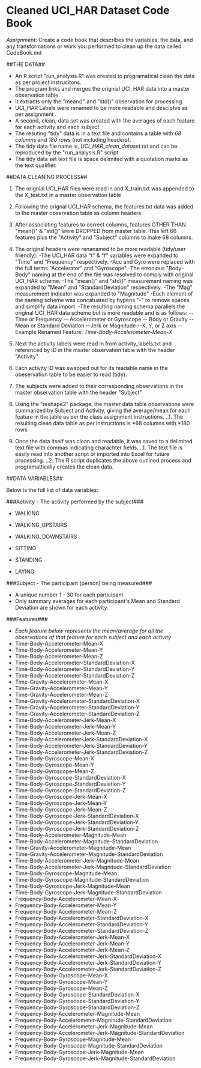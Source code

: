 Cleaned UCI_HAR Dataset Code Book
=================================

*Assignment:* Create a code book that describes the variables, the data, and any transformations or work you performed to clean up the data called CodeBook.md

##THE DATA##

- An R script "run_analysis.R" was created to programatical clean the data as per project instrucitons. 
- The program links and merges the orignial UCI_HAR data into a master observation table.
- It extracts only the "mean()" and "std()" observation for processing.
- UCI_HAR Labels were renamed to be more readable and desciptve as per assignment .
- A second, clean, data set was created with the averages of each feature for each activity and each subject.
- The resuting "tidy" data is in a text file and contains a table with *68 columns* and *180 rows* (not including headers).
- The tidy data file name is, *UCI_HAR_clean_dataset.txt* and can be reproduced by the "run_analysis.R" script.
- The tidy data set text file is space delimited with a quotation marks as the text qualifier.

##DATA CLEANING PROCESS##

1. The orignial UCI_HAR files were read in and X_train.txt was appended to the X_test.txt in a master observation table

2. Following the orignal UCI_HAR schema, the features.txt data was added to the master observation table as column headers.

3. After associating features to correct columns, features OTHER THAN "mean()" & "std()" were DROPPED from master table. This left 66 features plus the "Activity" and "Subject" columns to make 68 columns.

4. The original headers were renanamed to be more readable (tidy/user friendly):
-The UCI_HAR data "t" & "f" variables were expanded to "Time" and "Frequency" respectively.
-Acc and Gyro were replaced with the full terms "Accelerator" and "Gyroscope"
-The erronious "Body-Body" naming at the end of the file was resolved to comply with original UCI_HAR scheme.
-The "mean()" and "std()" measurement naming was expanded to "Mean" and "StandardDeviation" respectively.
-The "Mag" measurement indicator was expanded to "Magnitude"
-Each element of the naming scheme was concatuated by hypens "-" to remove spaces and simplify data import.
-The resulting naming schema parallels the original UCI_HAR data scheme but is more readable and is as follows:
-- Time or Frequency
-- Accelerometer or Gyroscope
--  Body or Gravity
-- Mean or Standard Deviation
--Jerk or Magnitude
--X, Y, or Z axis
--Example Renamed Feature: *Time-Body-Accelerometer-Mean-X*

5. Next the activity labels were read in from activity_labels.txt and referenced by ID in the master observation table with the header "Activity"

6. Each activity ID was swapped out for its readable name in the obeservation table to be easier to read (tidy).

7. The subjects were added to their corresponding observations in the master observation table with the header "Subject"
	
8. Using the "reshape2" package, the master data table observations were summarized by Subject and Activity, giving the average/mean for each feature in the table as per the class assignment instructions. 
..1. The resulting clean data table as per instructions is *68 columns with *180 rows.

9. Once the data itself was clean and readable, it was saved to a delimited text file with commas indicating charachter fields.
..1. The text file is easily read into another script or imported into Excel for future processing. 
..2. The R script duplicates the above outlined process and programattically creates the clean data. 
	
##DATA VARIABLES##

Below is the full list of data variables: 

###Activity - The activity performed by the subject###
- WALKING

- WALKING_UPSTAIRS
- WALKING_DOWNSTAIRS
- SITTING

- STANDING

- LAYING


###Subject - The participant (person) being measured###
- A unique number 1 - 30 for each participant
- Only summary averages for each participant's Mean and Standard Deviation are shown for each activity.

###Features###
- *Each feature below represents the mean/average for all the observations of that feature for each subject and each activity*
- Time-Body-Accelerometer-Mean-X
- Time-Body-Accelerometer-Mean-Y
- Time-Body-Accelerometer-Mean-Z
- Time-Body-Accelerometer-StandardDeviation-X
- Time-Body-Accelerometer-StandardDeviation-Y
- Time-Body-Accelerometer-StandardDeviation-Z
- Time-Gravity-Accelerometer-Mean-X
- Time-Gravity-Accelerometer-Mean-Y
- Time-Gravity-Accelerometer-Mean-Z
- Time-Gravity-Accelerometer-StandardDeviation-X
- Time-Gravity-Accelerometer-StandardDeviation-Y
- Time-Gravity-Accelerometer-StandardDeviation-Z
- Time-Body-Accelerometer-Jerk-Mean-X
- Time-Body-Accelerometer-Jerk-Mean-Y
- Time-Body-Accelerometer-Jerk-Mean-Z
- Time-Body-Accelerometer-Jerk-StandardDeviation-X
- Time-Body-Accelerometer-Jerk-StandardDeviation-Y
- Time-Body-Accelerometer-Jerk-StandardDeviation-Z
- Time-Body-Gyroscope-Mean-X
- Time-Body-Gyroscope-Mean-Y
- Time-Body-Gyroscope-Mean-Z
- Time-Body-Gyroscope-StandardDeviation-X
- Time-Body-Gyroscope-StandardDeviation-Y
- Time-Body-Gyroscope-StandardDeviation-Z
- Time-Body-Gyroscope-Jerk-Mean-X
- Time-Body-Gyroscope-Jerk-Mean-Y
- Time-Body-Gyroscope-Jerk-Mean-Z
- Time-Body-Gyroscope-Jerk-StandardDeviation-X
- Time-Body-Gyroscope-Jerk-StandardDeviation-Y
- Time-Body-Gyroscope-Jerk-StandardDeviation-Z
- Time-Body-Accelerometer-Magnitude-Mean
- Time-Body-Accelerometer-Magnitude-StandardDeviation
- Time-Gravity-Accelerometer-Magnitude-Mean
- Time-Gravity-Accelerometer-Magnitude-StandardDeviation
- Time-Body-Accelerometer-Jerk-Magnitude-Mean
- Time-Body-Accelerometer-Jerk-Magnitude-StandardDeviation
- Time-Body-Gyroscope-Magnitude-Mean
- Time-Body-Gyroscope-Magnitude-StandardDeviation
- Time-Body-Gyroscope-Jerk-Magnitude-Mean
- Time-Body-Gyroscope-Jerk-Magnitude-StandardDeviation
- Frequency-Body-Accelerometer-Mean-X
- Frequency-Body-Accelerometer-Mean-Y
- Frequency-Body-Accelerometer-Mean-Z
- Frequency-Body-Accelerometer-StandardDeviation-X
- Frequency-Body-Accelerometer-StandardDeviation-Y
- Frequency-Body-Accelerometer-StandardDeviation-Z
- Frequency-Body-Accelerometer-Jerk-Mean-X
- Frequency-Body-Accelerometer-Jerk-Mean-Y
- Frequency-Body-Accelerometer-Jerk-Mean-Z
- Frequency-Body-Accelerometer-Jerk-StandardDeviation-X
- Frequency-Body-Accelerometer-Jerk-StandardDeviation-Y
- Frequency-Body-Accelerometer-Jerk-StandardDeviation-Z
- Frequency-Body-Gyroscope-Mean-X
- Frequency-Body-Gyroscope-Mean-Y
- Frequency-Body-Gyroscope-Mean-Z
- Frequency-Body-Gyroscope-StandardDeviation-X
- Frequency-Body-Gyroscope-StandardDeviation-Y
- Frequency-Body-Gyroscope-StandardDeviation-Z
- Frequency-Body-Accelerometer-Magnitude-Mean
- Frequency-Body-Accelerometer-Magnitude-StandardDeviation
- Frequency-Body-Accelerometer-Jerk-Magnitude-Mean
- Frequency-Body-Accelerometer-Jerk-Magnitude-StandardDeviation
- Frequency-Body-Gyroscope-Magnitude-Mean
- Frequency-Body-Gyroscope-Magnitude-StandardDeviation
- Frequency-Body-Gyroscope-Jerk-Magnitude-Mean
- Frequency-Body-Gyroscope-Jerk-Magnitude-StandardDeviation


